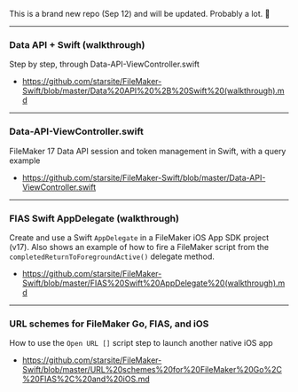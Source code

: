 This is a brand new repo (Sep 12) and will be updated. Probably a lot. 🚀

- - -

### Data API + Swift (walkthrough)
Step by step, through Data-API-ViewController.swift
* https://github.com/starsite/FileMaker-Swift/blob/master/Data%20API%20%2B%20Swift%20(walkthrough).md

- - -

### Data-API-ViewController.swift
FileMaker 17 Data API session and token management in Swift, with a query example
* https://github.com/starsite/FileMaker-Swift/blob/master/Data-API-ViewController.swift

- - -

### FIAS Swift AppDelegate (walkthrough)
Create and use a Swift `AppDelegate` in a FileMaker iOS App SDK project (v17). Also shows an example of how to fire a FileMaker script from the `completedReturnToForegroundActive()` delegate method.
* https://github.com/starsite/FileMaker-Swift/blob/master/FIAS%20Swift%20AppDelegate%20(walkthrough).md

- - -

### URL schemes for FileMaker Go, FIAS, and iOS
How to use the `Open URL []` script step to launch another native iOS app
* https://github.com/starsite/FileMaker-Swift/blob/master/URL%20schemes%20for%20FileMaker%20Go%2C%20FIAS%2C%20and%20iOS.md
